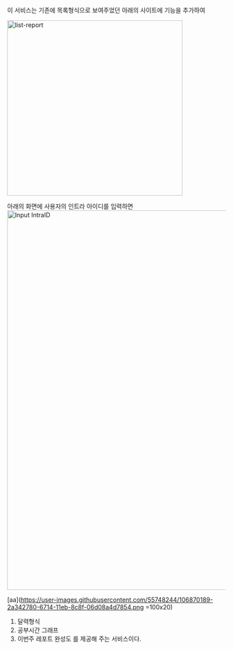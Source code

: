 이 서비스는 기존에 목록형식으로 보여주었던 아래의 사이트에 기능을 추가하여

<img width="404" alt="list-report" src="https://user-images.githubusercontent.com/55748244/106870174-26080a00-6714-11eb-97e8-0499383ccb47.png">


아래의 화면에 사용자의 인트라 아이디를 입력하면 
<img width="875" alt="Input IntraID" src="https://user-images.githubusercontent.com/55748244/106870189-2a342780-6714-11eb-8c8f-06d08a4d7854.png">

[aa](https://user-images.githubusercontent.com/55748244/106870189-2a342780-6714-11eb-8c8f-06d08a4d7854.png =100x20)
1. 달력형식
2. 공부시간 그래프
3. 이번주 레포트 완성도
를 제공해 주는 서비스이다.

